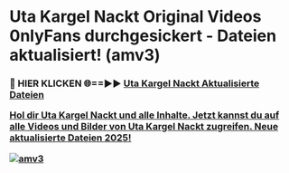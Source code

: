 # Uta Kargel Nackt Original Videos 0nlyFans durchgesickert - Dateien aktualisiert! (amv3)

<h3>🔴 HIER KLICKEN 🌐==►► <a href="https://tinyurl.com/h6vf6nb8" rel="nofollow">Uta Kargel Nackt Aktualisierte Dateien

Hol dir Uta Kargel Nackt und alle Inhalte. Jetzt kannst du auf alle Videos und Bilder von Uta Kargel Nackt zugreifen. Neue aktualisierte Dateien 2025!

[![amv3](https://i.imgur.com/sD4kR3V.gif)](https://tinyurl.com/h6vf6nb8)
